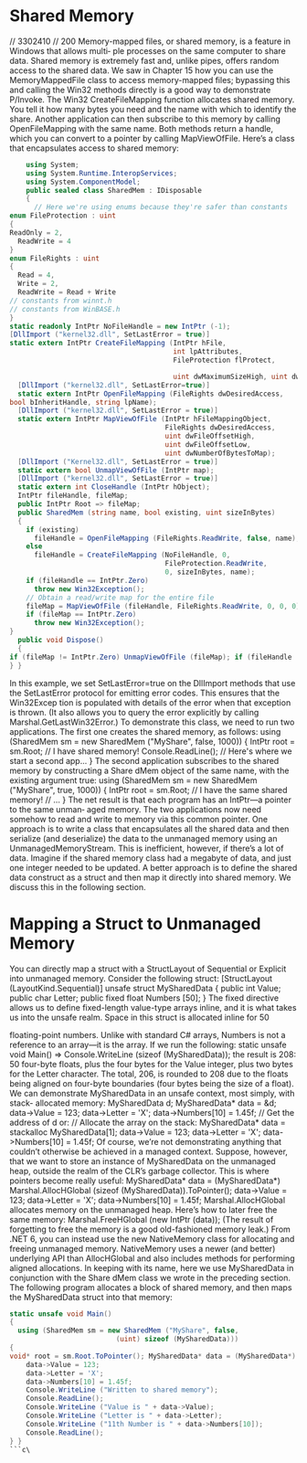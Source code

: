 # Shared Memory
// 3302410 // 200
Memory-mapped files, or shared memory, is a feature in Windows that allows multi‐ ple processes on the same computer to share data. Shared memory is extremely fast and, unlike pipes, offers random access to the shared data. We saw in Chapter 15 how you can use the MemoryMappedFile class to access memory-mapped files; bypassing this and calling the Win32 methods directly is a good way to demonstrate P/Invoke.
The Win32 CreateFileMapping function allocates shared memory. You tell it how many bytes you need and the name with which to identify the share. Another application can then subscribe to this memory by calling OpenFileMapping with the same name. Both methods return a handle, which you can convert to a pointer by calling MapViewOfFile.
Here’s a class that encapsulates access to shared memory:
```c#
    using System;
    using System.Runtime.InteropServices;
    using System.ComponentModel;
    public sealed class SharedMem : IDisposable
    {
      // Here we're using enums because they're safer than constants
enum FileProtection : uint
{
ReadOnly = 2,
  ReadWrite = 4
}
enum FileRights : uint
{
  Read = 4,
  Write = 2,
  ReadWrite = Read + Write
// constants from winnt.h
// constants from WinBASE.h
}
static readonly IntPtr NoFileHandle = new IntPtr (-1);
[DllImport ("kernel32.dll", SetLastError = true)]
static extern IntPtr CreateFileMapping (IntPtr hFile,
                                        int lpAttributes,
                                        FileProtection flProtect,

                                        uint dwMaximumSizeHigh, uint dwMaximumSizeLow, string lpName);
  [DllImport ("kernel32.dll", SetLastError=true)]
  static extern IntPtr OpenFileMapping (FileRights dwDesiredAccess,
bool bInheritHandle, string lpName);
  [DllImport ("kernel32.dll", SetLastError = true)]
  static extern IntPtr MapViewOfFile (IntPtr hFileMappingObject,
                                      FileRights dwDesiredAccess,
                                      uint dwFileOffsetHigh,
                                      uint dwFileOffsetLow,
                                      uint dwNumberOfBytesToMap);
  [DllImport ("Kernel32.dll", SetLastError = true)]
  static extern bool UnmapViewOfFile (IntPtr map);
  [DllImport ("kernel32.dll", SetLastError = true)]
  static extern int CloseHandle (IntPtr hObject);
  IntPtr fileHandle, fileMap;
  public IntPtr Root => fileMap;
  public SharedMem (string name, bool existing, uint sizeInBytes)
  {
    if (existing)
      fileHandle = OpenFileMapping (FileRights.ReadWrite, false, name);
    else
      fileHandle = CreateFileMapping (NoFileHandle, 0,
                                      FileProtection.ReadWrite,
                                      0, sizeInBytes, name);
    if (fileHandle == IntPtr.Zero)
      throw new Win32Exception();
    // Obtain a read/write map for the entire file
    fileMap = MapViewOfFile (fileHandle, FileRights.ReadWrite, 0, 0, 0);
    if (fileMap == IntPtr.Zero)
      throw new Win32Exception();
}
  public void Dispose()
  {
if (fileMap != IntPtr.Zero) UnmapViewOfFile (fileMap); if (fileHandle != IntPtr.Zero) CloseHandle (fileHandle); fileMap = fileHandle = IntPtr.Zero;
} }
```

In this example, we set SetLastError=true on the DllImport methods that use the SetLastError protocol for emitting error codes. This ensures that the Win32Excep tion is populated with details of the error when that exception is thrown. (It also allows you to query the error explicitly by calling Marshal.GetLastWin32Error.)
To demonstrate this class, we need to run two applications. The first one creates the shared memory, as follows:
    using (SharedMem sm = new SharedMem ("MyShare", false, 1000))
    {
      IntPtr root = sm.Root;
      // I have shared memory!
      Console.ReadLine();         // Here's where we start a second app...
    }
The second application subscribes to the shared memory by constructing a Share dMem object of the same name, with the existing argument true:
    using (SharedMem sm = new SharedMem ("MyShare", true, 1000))
    {
      IntPtr root = sm.Root;
      // I have the same shared memory!
      // ...
}
The net result is that each program has an IntPtr—a pointer to the same unman‐ aged memory. The two applications now need somehow to read and write to memory via this common pointer. One approach is to write a class that encapsulates all the shared data and then serialize (and deserialize) the data to the unmanaged memory using an UnmanagedMemoryStream. This is inefficient, however, if there’s a lot of data. Imagine if the shared memory class had a megabyte of data, and just one integer needed to be updated. A better approach is to define the shared data construct as a struct and then map it directly into shared memory. We discuss this in the following section.

# Mapping a Struct to Unmanaged Memory
You can directly map a struct with a StructLayout of Sequential or Explicit into unmanaged memory. Consider the following struct:
[StructLayout (LayoutKind.Sequential)] unsafe struct MySharedData
{
public int Value;
public char Letter;
public fixed float Numbers [50];
}
The fixed directive allows us to define fixed-length value-type arrays inline, and it
is what takes us into the unsafe realm. Space in this struct is allocated inline for 50

floating-point numbers. Unlike with standard C# arrays, Numbers is not a reference to an array—it is the array. If we run the following:
static unsafe void Main() => Console.WriteLine (sizeof (MySharedData));
the result is 208: 50 four-byte floats, plus the four bytes for the Value integer, plus two bytes for the Letter character. The total, 206, is rounded to 208 due to the floats being aligned on four-byte boundaries (four bytes being the size of a float).
We can demonstrate MySharedData in an unsafe context, most simply, with stack- allocated memory:
MySharedData d;
MySharedData* data = &d;
data->Value = 123;
data->Letter = 'X';
data->Numbers[10] = 1.45f;
// Get the address of d
    or:
    // Allocate the array on the stack:
MySharedData* data = stackalloc MySharedData[1];
    data->Value = 123;
    data->Letter = 'X';
    data->Numbers[10] = 1.45f;
Of course, we’re not demonstrating anything that couldn’t otherwise be achieved in a managed context. Suppose, however, that we want to store an instance of MySharedData on the unmanaged heap, outside the realm of the CLR’s garbage collector. This is where pointers become really useful:
MySharedData* data = (MySharedData*)
Marshal.AllocHGlobal (sizeof (MySharedData)).ToPointer();
    data->Value = 123;
    data->Letter = 'X';
    data->Numbers[10] = 1.45f;
Marshal.AllocHGlobal allocates memory on the unmanaged heap. Here’s how to later free the same memory:
Marshal.FreeHGlobal (new IntPtr (data));
(The result of forgetting to free the memory is a good old-fashioned memory leak.)
From .NET 6, you can instead use the new NativeMemory class for allocating and freeing unmanaged memory. NativeMemory uses a newer (and better) underlying API than AllocHGlobal and also includes methods for performing aligned allocations.
In keeping with its name, here we use MySharedData in conjunction with the Share dMem class we wrote in the preceding section. The following program allocates a block of shared memory, and then maps the MySharedData struct into that memory:
```c#
static unsafe void Main()
{
  using (SharedMem sm = new SharedMem ("MyShare", false,
                          (uint) sizeof (MySharedData)))
{
void* root = sm.Root.ToPointer(); MySharedData* data = (MySharedData*) root;
    data->Value = 123;
    data->Letter = 'X';
    data->Numbers[10] = 1.45f;
    Console.WriteLine ("Written to shared memory");
    Console.ReadLine();
    Console.WriteLine ("Value is " + data->Value);
    Console.WriteLine ("Letter is " + data->Letter);
    Console.WriteLine ("11th Number is " + data->Numbers[10]);
    Console.ReadLine();
} }
```c\
